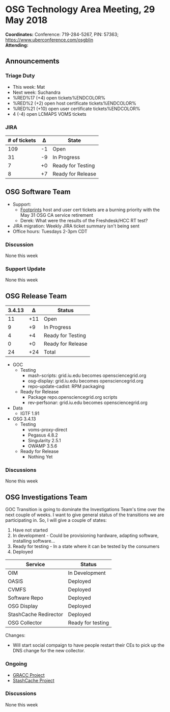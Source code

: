 # OSG Technology Area Meeting, 29 May 2018

**Coordinates:** Conference: 719-284-5267, PIN: 57363; <https://www.uberconference.com/osgblin>  
**Attending:**  


## Announcements


### Triage Duty

-   This week: Mat
-   Next week: Suchandra
-   %RED%17 (+4) open tickets%ENDCOLOR%
-   %RED%2 (+2) open host certificate tickets%ENDCOLOR%
-   %RED%21 (+10) open user certificate tickets%ENDCOLOR%
-   4 (-4) open LCMAPS VOMS tickets


### JIRA

| # of tickets | &Delta; | State             |
|------------ |------- |----------------- |
| 109          | -1      | Open              |
| 31           | -9      | In Progress       |
| 7            | +0      | Ready for Testing |
| 8            | +7      | Ready for Release |


## OSG Software Team

-   Support:  
    -   [Footprints](https://ticket.grid.iu.edu/list/open) host and user cert tickets are a burning priority with the May 31 OSG CA service retirement
    -   Derek: What were the results of the Freshdesk/HCC RT test?
-   JIRA migration: Weekly JIRA ticket summary isn't being sent
-   Office hours: Tuesdays 2-3pm CDT


### Discussion

None this week  


### Support Update

None this week  


## OSG Release Team

| 3.4.13 | &Delta; | Status            |
|------ |------- |----------------- |
| 11     | +11     | Open              |
| 9      | +9      | In Progress       |
| 4      | +4      | Ready for Testing |
| 0      | +0      | Ready for Release |
| 24     | +24     | Total             |

-   GOC  
    -   Testing  
        -   mash-scripts: grid.iu.edu becomes opensciencegrid.org
        -   osg-display: grid.iu.edu becomes opensciencegrid.org
        -   repo-update-cadist: RPM packaging
    -   Ready for Release  
        -   Package repo.opensciencegrid.org scripts
        -   rev-perfsonar: grid.iu.edu becomes opensciencegrid.org
-   Data  
    -   IGTF 1.91
-   OSG 3.4.13  
    -   Testing  
        -   voms-proxy-direct
        -   Pegasus 4.8.2
        -   Singularity 2.5.1
        -   OWAMP 3.5.6
    -   Ready for Release  
        -   Nothing Yet


### Discussions

None this week  


## OSG Investigations Team

GOC Transition is going to dominate the Investigations Team's time over the next couple of weeks.   I want to give general status of the transitions we are participating in.  So, I will give a couple of states:  

1.  Have not started
2.  In development - Could be provisioning hardware, adapting software, installing software&#x2026;
3.  Ready for testing - In a state where it can be tested by the consumers
4.  Deployed

| Service               | Status            |
|--------------------- |----------------- |
| OIM                   | In Development    |
| OASIS                 | Deployed          |
| CVMFS                 | Deployed          |
| Software Repo         | Deployed          |
| OSG Display           | Deployed          |
| StashCache Redirector | Deployed          |
| OSG Collector         | Ready for testing |

Changes:  

-   Will start social compaign to have people restart their CEs to pick up the DNS change for the new collector.


### Ongoing

-   [GRACC Project](https://jira.opensciencegrid.org/projects/GRACC/)
-   [StashCache Project](https://opensciencegrid.github.io/StashCache/)


### Discussions

None this week
